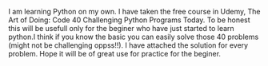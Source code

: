 I am learning Python on my own. I have taken the free course in Udemy, The Art of Doing: Code 40 Challenging Python Programs Today. To be honest this will be usefull only for the beginer who have just started to learn python.I think if you know the basic you can easily solve those 40 problems (might not be challenging oppss!!). I have attached the solution for every problem. Hope it will be of great use for practice for the beginer.
